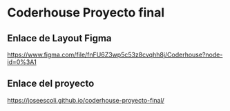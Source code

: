 # Coderhouse Proyecto final

## Enlace de Layout Figma
https://www.figma.com/file/fnFU6Z3wp5c53z8cvqhh8j/Coderhouse?node-id=0%3A1

## Enlace del proyecto
https://joseescoli.github.io/coderhouse-proyecto-final/
